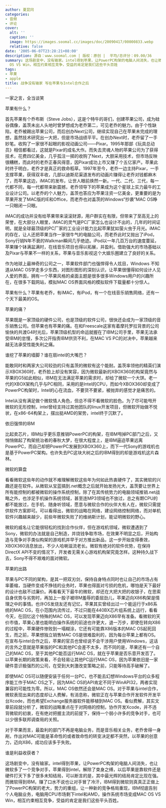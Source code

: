 ```yaml
---
author: 夏昆冈
categories:
- 音频
- 评论
cover:
  alt: ''
  caption: ''
  image: https://images.soomal.cc/images/doc/20090417/00000833.webp
  relative: false
date: '2005-06-07T23:28:21+08:00'
description: 源自：www.soomal.com | 版权：原创 |  平均/总评分：09.00/36
summary: 这场剧变中，没有输家。intel得到苹果，让PowerPC构架的电脑人间消失，也让微软多了一个竞争对手，苹果得到intel，解除了束身之缚，以后苹果是靠软件还是硬件打天下多了很多未知结局，可以断言的是，其中最光辉的结局肯定比现在强。而微软得到IBM，赚了口水不说也让对手冒了冷汗，IBM得到微软则真真正正做上了PowerPC构架的老大，势力的重组，让一种新的竞争格局重现，IBM彻底告别个人电脑业务，电脑用CPU市场剩下intel和AMD，操作系统市场变成MAC
  OS VS Win，相互约束相互竞争，受益的肯定是我们这些平头百姓
tags:
- 苹果
- apple
title: 战争没有输家 写在苹果与Intel合作之后
---
```


一家之言，全当谈笑

苹果有什么？

首先苹果有个乔布斯（Steve Jobs），这是个特牛的哥们，创建苹果公司，成为硅谷偶像，盖茨未出人头地时曾梦想成为老乔第二，可见老乔的魅力。由于个性缺陷，老乔被踢出苹果公司，而后创办Next公司，继续实现自己在苹果未完成的理想，虽然技术研究出一大把，但是市场战绩平平。在创办Next时，老乔留了一手妙笔。收购了一家很不起眼的影视动画公司――Pixar。1995年那部《玩具总动员》相信都看过，这就是Pixar的成名大作。而失去灵魂人物的苹果公司为了获得技术，花费四亿美金，几乎孤注一掷的收购了Next，大胆采用技术，但市场反映很糟糕，而此时的老乔正春风得意，因Pixar成功上市又赚了个五亿家产。苹果此时终于明白，老乔才是真正的救命稻草。1997年至今，老乔一边主持Pixar，一手支撑苹果，获得双丰收，几部以迪斯尼渠道发布的动画片赚得让老乔对钱都麻木了，而苹果这边，iMAC的发布，让世人眼前焕然一新。一代、二代、三代，每一代都不同，每一代都带来新震撼，老乔领导下的苹果成为这个星球上实力最牛的工业设计公司。以老乔的个人魅力，盖茨也答应为苹果注资一亿美金，更重要的是为苹果开发了MAC版的IE和Office，而老乔也对盖茨的Windows“抄袭”MAC OS睁一只眼闭一只眼。

iMAC的成功并没有给苹果带来滚滚财源，用户群实在有限，但带来了至高无上的荣誉，在大部分人眼里，iMAC的灵气是PC厂家怎么也设计不出的，几年的时间证明，就是全球最顶级的PC厂家的工业设计能力比起苹果犹如萤火虫于月光。iMAC的存在，让人还把苹果当作一家很牛气的电脑公司，而老乔此时又抛出了iPod，Sony行销N年不衰的Walkman瞬间几乎绝迹。iPod以一年几百万台的速度蔓延，苹果赚个钵满盆满时，在线音乐项目也得以拓展，并盈利。借助强大的市场基础以及Pixar与苹果不一样的关系，苹果与音乐影视这个大娱乐圈建立了良好的关系。

作为地球上最神奇的公司之一，苹果软件部门也强悍得令人炫目，Windows 不知道从MAC OS学走多少东西，对图形图形的深刻认识，让苹果很懂得如何设计人见人爱的界面，拥有一个苹果风格的桌面主题是很多很多Windows用户的兴趣所在，在很多下载网站，模拟MAC OS界面风格的模拟软件下载量都十分惊人。

苹果有什么？苹果有老乔，有iMAC，有iPod，有一个在线音乐销售网络，还有一个天下最美的OS。

苹果的痛？

苹果既是一家顶级的硬件公司，也是顶级的软件公司，很快还会成为一家顶级的音乐销售公司。但苹果也有苹果的痛。在和Freescale这家有着摩托罗拉背景的公司愉快的共渡G4时光后，苹果顶级机型的命运就握在了IBM公司手里，苹果无法承受IBM的怠慢，多次公开指责IBM供货不利，在MAC VS PC的对决中，苹果越来越无法承受性能失利之痛。

谁挖了苹果的墙脚？谁在扇intel的大嘴巴？

能敢同时和两家大公司较劲的只有盖茨的微软有这个能耐。盖茨率领他的精英们演示XBOX360时，老乔脸上却没有笑容，因为微软最新的XBOX360的构架竟然与苹果的G5如此相似，IBM在无法满足苹果的需求时，却给了微软一个大饼。老一代的XBOX架构几乎与PC相同，采用的是Intel的CPU，而如今XBOX360却变成了PowerPC构架时，Intel的心在流血，不要货不要紧，被抛弃的感觉才是痛苦的。

Intel从没有满足做个微软情人角色，但总不得不看微软的脸色。为了尽可能甩开微软的无形控制，intel曾经支持过其他团队的linux开发项目，但微软开始做不悦状，在x86-64构架上，摆出挺AMD的架势，intel终于沉默了。

依旧强悍的IBM

比起卖芯片，IBM似乎更乐意推销PowerPC的构架，在IBM甩掉PC部门之后，又悄悄做起了构架统治者的春秋大梦，在很大程度上，是IBM逼迫苹果远离PowerPC，而自己却把PowerPC发展到XBOX360上，而下一代Sony的游戏机也是基于PowerPC架构。也许失去PC这块大树之后的IBM得到的却是游戏机这片森林。

微软的算盘

看看微软这些年的动作就不难理解微软这些年为何如此热衷硬件了，其实微软的兴趣还是在软件。从微软从宝蓝搞到.net概念之后就开始发扬光大，盖茨要让世界上所有能控制的都被微软的操作系统控制，除了在其传统势力的电脑领域推销.net战略之外，也涉足手机操作系统领域，甚至连MP3领域也不放过，总之有颗CPU的都不能放过，在手机、随身听领域，愿意与微软合作的伙伴大有人在，微软只需提供软件方案即可。可以看得出，微软的战略在网络，建设网络控制网络，而对单机软件兴趣越来越少，前些年微软失败了的维纳斯计划，能证明微软的野心。

微软的威名让它能很轻松的找到合作伙伴，但在游戏机领域，微软遭遇到了Sony，微软的办法就是自己制造，并烧钱争取市场，在效果不明显之后，开始构造与竞争对手类似构架的游戏机并早于对方推出新品，这一步开始变得奏效，XBOX360消息放出，不少人哈喇滋流老长。微软有绝对的软件优势，在保持DirectX API不变的情况下，开发者无需关心游戏机构架究竟怎样。这种持久战下去，Sony不得不艰难的面对微软。

苹果的出路

苹果与PC不同的架构，是其一把双刃剑，保持自身特点同时也让自己的市场占有率萎缩，当硬件变成不挣钱的业务时，苹果也得面对亏损的危机，哪怕是天下最好的设计也敌不过廉价。再看看天下最牛的微软，却还在大把大把的收银子，在思索自身优势与劣势时，再加上一股子被IBM羞辱的委屈劲儿，苹果迈向X86构架是情理之中的事情。也许OS发烧友还有记忆，苹果其实曾经出过一个能运行于x86系统的MAC OS，在小范围内流传过，不过只能在440BX芯片组系统上运行，看看今天，在回忆这个特殊的MAC OS，可以发现苹果迈向X86早有准备。看微软的天价市值，苹果心里也能明白操作系统的前途也许更大，退一万步，即使在转向X86的过程中，苹果硬件惨败到一塌糊涂，它还有可能靠X86版本的MAC OS起死回生，而之前，苹果想独立销售MAC OS是很难盈利的，因为每台苹果上都有OS。在宣布与intel合作之后，苹果的官员也曾经说不会干涉用户使用Windows，这话的言外之意就是苹果版的PC和其他PC会差不太多，而不同的是，苹果还有一个自己的MAC OS，至于其他PC能否运行MAC OS，就在乎苹果是否乐意开发否了。以苹果长期的政策来看，不会轻易让其他PC运行MAC OS，因为苹果依旧是一家硬件意识极强烈的公司，在受到大刺激改变策略之前，只能等待高手破解了。

即使MAC OS可以随便安装于任何一台PC，也不能去幻想Windows平台的众多程序能工作于MAC OS之下，因为MAC OS的API肯定不同于WinAPI32，两者实现兼容的可能性为零。所以，MAC OS依然还会是MAC OS。对于苹果与intel合作，微软表现出来的态度却让人费解，有消息称，微软正在与苹果合作开发软件开发平台Xcode，而也希望Exchange服务器软件能移植到MAC OS。看似费解，其实文章前段就分析了，微软的战略重点在于对网络的控制，协作开发Xcode，并不违背微软的初衷，在有绝对把握主流的前提下，保持一个弱小许多的竞争对手，也可以少很多联邦调查局的关照。

对于苹果而言，最盈利的部门不再是电脑业务，而是音乐相关业务，老乔舍得一身剐，作出对MAC可能是革命性的或者致命性的转变决定都不突然，以苹果的创意力，迈向X86，成功应该多于失败。

谁是利益收获者？

这场剧变中，没有输家。intel得到苹果，让PowerPC构架的电脑人间消失，也让微软多了一个竞争对手，苹果得到intel，解除了束身之缚，以后苹果是靠软件还是硬件打天下多了很多未知结局，可以断言的是，其中最光辉的结局肯定比现在强。而微软得到IBM，赚了口水不说也让对手冒了冷汗，IBM得到微软则真真正正做上了PowerPC构架的老大，势力的重组，让一种新的竞争格局重现，IBM彻底告别个人电脑业务，电脑用CPU市场剩下intel和AMD，操作系统市场变成MAC OS VS Win，相互约束相互竞争，受益的肯定是我们这些平头百姓。